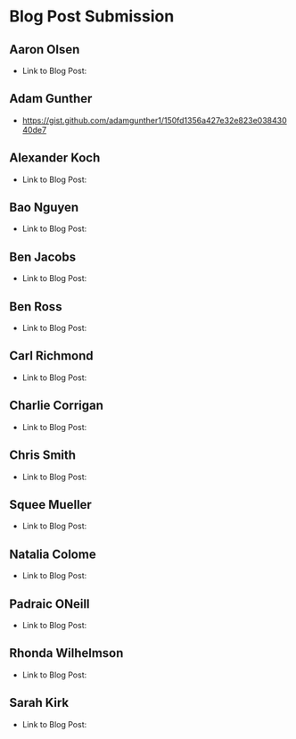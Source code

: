 # Blog Post Submission

## Aaron Olsen

* Link to Blog Post:

## Adam Gunther

* https://gist.github.com/adamgunther1/150fd1356a427e32e823e03843040de7

## Alexander Koch

* Link to Blog Post:

## Bao Nguyen

* Link to Blog Post:

## Ben Jacobs

* Link to Blog Post:

## Ben Ross

* Link to Blog Post:

## Carl Richmond

* Link to Blog Post:

## Charlie Corrigan

* Link to Blog Post:

## Chris Smith

* Link to Blog Post:

## Squee Mueller 

* Link to Blog Post:

## Natalia Colome

* Link to Blog Post:

## Padraic ONeill

* Link to Blog Post:

## Rhonda Wilhelmson

* Link to Blog Post:

## Sarah Kirk

* Link to Blog Post:
